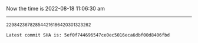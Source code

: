 Now the time is 2022-08-18 11:06:30 am

---

<small>229842367828544216186420301323262</small>

```txt
Latest commit SHA is: 5ef0f744696547ce0ec5016eca6dbf00d8406fbd
```
